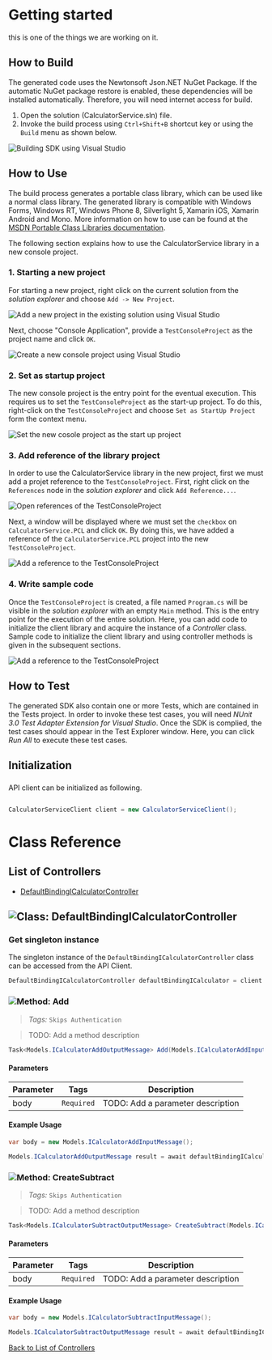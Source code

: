 # Getting started

this is one of the things we are working on it.

## How to Build

The generated code uses the Newtonsoft Json.NET NuGet Package. If the automatic NuGet package restore
is enabled, these dependencies will be installed automatically. Therefore,
you will need internet access for build.

1. Open the solution (CalculatorService.sln) file.
2. Invoke the build process using `Ctrl+Shift+B` shortcut key or using the `Build` menu as shown below.

![Building SDK using Visual Studio](https://apidocs.io/illustration/cs?step=buildSDK&workspaceFolder=CalculatorService-CSharp&workspaceName=CalculatorService&projectName=CalculatorService.PCL)

## How to Use

The build process generates a portable class library, which can be used like a normal class library. The generated library is compatible with Windows Forms, Windows RT, Windows Phone 8,
Silverlight 5, Xamarin iOS, Xamarin Android and Mono. More information on how to use can be found at the [MSDN Portable Class Libraries documentation](http://msdn.microsoft.com/en-us/library/vstudio/gg597391%28v=vs.100%29.aspx).

The following section explains how to use the CalculatorService library in a new console project.

### 1. Starting a new project

For starting a new project, right click on the current solution from the *solution explorer* and choose  ``` Add -> New Project ```.

![Add a new project in the existing solution using Visual Studio](https://apidocs.io/illustration/cs?step=addProject&workspaceFolder=CalculatorService-CSharp&workspaceName=CalculatorService&projectName=CalculatorService.PCL)

Next, choose "Console Application", provide a ``` TestConsoleProject ``` as the project name and click ``` OK ```.

![Create a new console project using Visual Studio](https://apidocs.io/illustration/cs?step=createProject&workspaceFolder=CalculatorService-CSharp&workspaceName=CalculatorService&projectName=CalculatorService.PCL)

### 2. Set as startup project

The new console project is the entry point for the eventual execution. This requires us to set the ``` TestConsoleProject ``` as the start-up project. To do this, right-click on the  ``` TestConsoleProject ``` and choose  ``` Set as StartUp Project ``` form the context menu.

![Set the new cosole project as the start up project](https://apidocs.io/illustration/cs?step=setStartup&workspaceFolder=CalculatorService-CSharp&workspaceName=CalculatorService&projectName=CalculatorService.PCL)

### 3. Add reference of the library project

In order to use the CalculatorService library in the new project, first we must add a projet reference to the ``` TestConsoleProject ```. First, right click on the ``` References ``` node in the *solution explorer* and click ``` Add Reference... ```.

![Open references of the TestConsoleProject](https://apidocs.io/illustration/cs?step=addReference&workspaceFolder=CalculatorService-CSharp&workspaceName=CalculatorService&projectName=CalculatorService.PCL)

Next, a window will be displayed where we must set the ``` checkbox ``` on ``` CalculatorService.PCL ``` and click ``` OK ```. By doing this, we have added a reference of the ```CalculatorService.PCL``` project into the new ``` TestConsoleProject ```.

![Add a reference to the TestConsoleProject](https://apidocs.io/illustration/cs?step=createReference&workspaceFolder=CalculatorService-CSharp&workspaceName=CalculatorService&projectName=CalculatorService.PCL)

### 4. Write sample code

Once the ``` TestConsoleProject ``` is created, a file named ``` Program.cs ``` will be visible in the *solution explorer* with an empty ``` Main ``` method. This is the entry point for the execution of the entire solution.
Here, you can add code to initialize the client library and acquire the instance of a *Controller* class. Sample code to initialize the client library and using controller methods is given in the subsequent sections.

![Add a reference to the TestConsoleProject](https://apidocs.io/illustration/cs?step=addCode&workspaceFolder=CalculatorService-CSharp&workspaceName=CalculatorService&projectName=CalculatorService.PCL)

## How to Test

The generated SDK also contain one or more Tests, which are contained in the Tests project.
In order to invoke these test cases, you will need *NUnit 3.0 Test Adapter Extension for Visual Studio*.
Once the SDK is complied, the test cases should appear in the Test Explorer window.
Here, you can click *Run All* to execute these test cases.

## Initialization

### 

API client can be initialized as following.

```csharp

CalculatorServiceClient client = new CalculatorServiceClient();
```



# Class Reference

## <a name="list_of_controllers"></a>List of Controllers

* [DefaultBindingICalculatorController](#default_binding_i_calculator_controller)

## <a name="default_binding_i_calculator_controller"></a>![Class: ](https://apidocs.io/img/class.png "CalculatorService.PCL.Controllers.DefaultBindingICalculatorController") DefaultBindingICalculatorController

### Get singleton instance

The singleton instance of the ``` DefaultBindingICalculatorController ``` class can be accessed from the API Client.

```csharp
DefaultBindingICalculatorController defaultBindingICalculator = client.DefaultBindingICalculator;
```

### <a name="add"></a>![Method: ](https://apidocs.io/img/method.png "CalculatorService.PCL.Controllers.DefaultBindingICalculatorController.Add") Add

> *Tags:*  ``` Skips Authentication ``` 

> TODO: Add a method description


```csharp
Task<Models.ICalculatorAddOutputMessage> Add(Models.ICalculatorAddInputMessage body)
```

#### Parameters

| Parameter | Tags | Description |
|-----------|------|-------------|
| body |  ``` Required ```  | TODO: Add a parameter description |


#### Example Usage

```csharp
var body = new Models.ICalculatorAddInputMessage();

Models.ICalculatorAddOutputMessage result = await defaultBindingICalculator.Add(body);

```


### <a name="create_subtract"></a>![Method: ](https://apidocs.io/img/method.png "CalculatorService.PCL.Controllers.DefaultBindingICalculatorController.CreateSubtract") CreateSubtract

> *Tags:*  ``` Skips Authentication ``` 

> TODO: Add a method description


```csharp
Task<Models.ICalculatorSubtractOutputMessage> CreateSubtract(Models.ICalculatorSubtractInputMessage body)
```

#### Parameters

| Parameter | Tags | Description |
|-----------|------|-------------|
| body |  ``` Required ```  | TODO: Add a parameter description |


#### Example Usage

```csharp
var body = new Models.ICalculatorSubtractInputMessage();

Models.ICalculatorSubtractOutputMessage result = await defaultBindingICalculator.CreateSubtract(body);

```


[Back to List of Controllers](#list_of_controllers)



